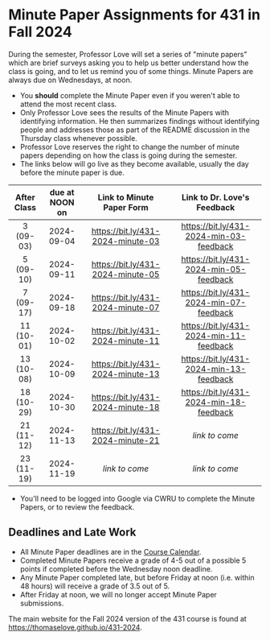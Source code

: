 # Minute Paper Assignments for 431 in Fall 2024

During the semester, Professor Love will set a series of "minute papers" which are brief surveys asking you to help us better understand how the class is going, and to let us remind you of some things. Minute Papers are always due on Wednesdays, at noon.

- You **should** complete the Minute Paper even if you weren't able to attend the most recent class.
- Only Professor Love sees the results of the Minute Papers with identifying information. He then summarizes findings without identifying people and addresses those as part of the README discussion in the Thursday class whenever possible.
- Professor Love reserves the right to change the number of minute papers depending on how the class is going during the semester.
- The links below will go live as they become available, usually the day before the minute paper is due.

<div align="center">
  
After Class | due at NOON on | Link to Minute Paper Form | Link to Dr. Love's Feedback
:----------: | :------: | :---------------------: | :--------------------------:
3 (09-03) | 2024-09-04 | <https://bit.ly/431-2024-minute-03> | <https://bit.ly/431-2024-min-03-feedback>
5 (09-10) | 2024-09-11 | <https://bit.ly/431-2024-minute-05> | <https://bit.ly/431-2024-min-05-feedback>
7 (09-17) | 2024-09-18 | <https://bit.ly/431-2024-minute-07> | <https://bit.ly/431-2024-min-07-feedback>
11 (10-01) | 2024-10-02 | <https://bit.ly/431-2024-minute-11> | <https://bit.ly/431-2024-min-11-feedback>
13 (10-08) | 2024-10-09 | <https://bit.ly/431-2024-minute-13> | <https://bit.ly/431-2024-min-13-feedback>
18 (10-29) | 2024-10-30 | <https://bit.ly/431-2024-minute-18> | <https://bit.ly/431-2024-min-18-feedback>
21 (11-12) | 2024-11-13 | <https://bit.ly/431-2024-minute-21> | *link to come*
23 (11-19) | 2024-11-19 | *link to come* | *link to come*

</div>

- You'll need to be logged into Google via CWRU to complete the Minute Papers, or to review the feedback.

## Deadlines and Late Work

- All Minute Paper deadlines are in the [Course Calendar](https://thomaselove.github.io/431-2024/calendar.html).
- Completed Minute Papers receive a grade of 4-5 out of a possible 5 points if completed before the Wednesday noon deadline.
- Any Minute Paper completed late, but before Friday at noon (i.e. within 48 hours) will receive a grade of 3.5 out of 5.
- After Friday at noon, we will no longer accept Minute Paper submissions.

The main website for the Fall 2024 version of the 431 course is found at <https://thomaselove.github.io/431-2024>.
